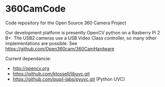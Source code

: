 # 360CamCode
Code repository for the Open Source 360 Camera Project

Our development platform is presently OpenCV python on a Rasberry Pi 2 B+. The USB2 cameras use a USB Video Class controller, so many other implementations are possible. See https://github.com/Open360cam/360CamHardware

Current dependancie:

* http://opencv.org
* https://github.com/ktossell/libuvc.git
* https://github.com/pupil-labs/pyuvc.git  (Python UVC)

